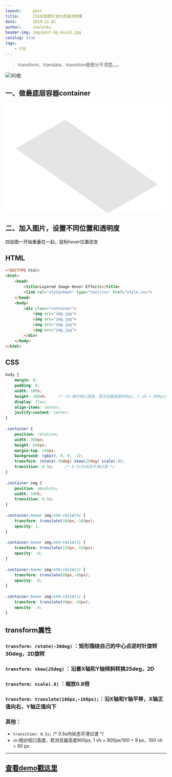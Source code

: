 ```yaml
---
layout:     post
title:      CSS实现图片3D分层悬浮效果
date:       2019-11-02
author:     violetks
header-img: img/post-bg-miui6.jpg
catalog: true
tags:
    - CSS
---
```


> transform、translate、transition傻傻分不清楚。。。

![3D图](/img/layered.gif)

## 一、做最底层容器container

![container](/img/post-layered-container.PNG)

## 二、加入图片，设置不同位置和透明度

四张图一开始重叠在一起，鼠标hover位置改变

## HTML

```html
<!DOCTYPE html>
<html>
    <head>
        <title>Layered Image Hover Effects</title>
        <link rel="stylesheet" type="text/css" href="style.css">
    </head>
    <body>
        <div class="container">
            <img src="img.jpg">
            <img src="img.jpg">
            <img src="img.jpg">
            <img src="img.jpg">
        </div>
    </body>
</html>
```

## CSS

```css
body {
    margin: 0;
    padding: 0;
    width: 100%;
    height: 100vh;     /* vh:相对视口高度，若浏览器高度900px, 1 vh = 900px/100 = 9 px，100 vh = 90 px */
    display: flex;
    align-items: center;
    justify-content: center;
}

.container {
    position: relative;
    width: 360px;
    height: 640px;
    margin-top: 150px;
    background: rgba(0, 0, 0, .1);
    transform: rotate(-30deg) skew(25deg) scale(.8);
    transition: 0.5s;     /* 0.5s内状态平滑过渡 */
}

.container img {
    position: absolute;
    width: 100%;
    transition: 0.5s;
}

.container:hover img:nth-child(4) {
    transform: translate(160px,-160px);
    opacity: 1;
}

.container:hover img:nth-child(3) {
    transform: translate(120px,-120px);
    opacity: .8;
}

.container:hover img:nth-child(2) {
    transform: translate(80px,-80px);
    opacity: .6;
}

.container:hover img:nth-child(1) {
    transform: translate(40px,-40px);
    opacity: .4;
}
```

## transform属性
### `transform: rotate(-30deg)` ：矩形围绕自己的中心点逆时针旋转30deg，2D旋转
### `transform: skew(25deg)` ：沿着X轴和Y轴倾斜转换25deg，2D
### `transform: scale(.8)` ：缩放0.8倍
### `transform: translate(160px,-160px);`：沿X轴和Y轴平移，X轴正值向右，Y轴正值向下
### 其他：
- `transition: 0.5s;`     /* 0.5s内状态平滑过渡 */
- `vh`:相对视口高度，若浏览器高度900px, 1 vh = 900px/100 = 9 px，100 vh = 90 px

---

## [查看demo戳这里](/demo/layered/index.html)
